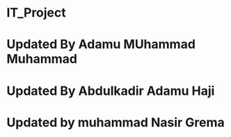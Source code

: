 # IT_Project

# Updated By Adamu MUhammad Muhammad
# Updated By Abdulkadir Adamu Haji
# Updated by muhammad Nasir Grema
